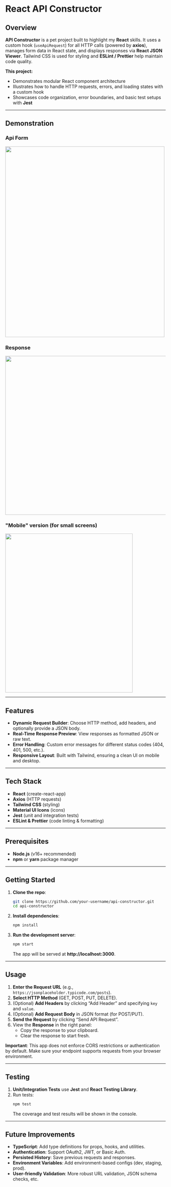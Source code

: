 # React API Constructor


## Overview
**API Constructor** is a pet project built to highlight my **React** skills. It uses a custom hook (`useApiRequest`) for all HTTP calls (powered by **axios**), manages form data in React state, and displays responses via **React JSON Viewer**. Tailwind CSS is used for styling and **ESLint / Prettier** help maintain code quality.

**This project:**
- Demonstrates modular React component architecture
- Illustrates how to handle HTTP requests, errors, and loading states with a custom hook
- Showcases code organization, error boundaries, and basic test setups with **Jest**

---

## Demonstration
### Api Form
<img src="https://github.com/user-attachments/assets/c35be885-b075-46ee-b2f2-0989f6afacd4" width="500" height="600">

### Response
<img src="https://github.com/user-attachments/assets/9ec1a9f9-a923-42b6-b3ae-fac15c91eebd" width="700" height="500">

### "Mobile" version (for small screens)
<img src="https://github.com/user-attachments/assets/fd61306f-67d2-432f-a805-6dd74f7a4f60" width="400" height="500">

---

## Features
- **Dynamic Request Builder**: Choose HTTP method, add headers, and optionally provide a JSON body.
- **Real-Time Response Preview**: View responses as formatted JSON or raw text.
- **Error Handling**: Custom error messages for different status codes (404, 401, 500, etc.).
- **Responsive Layout**: Built with Tailwind, ensuring a clean UI on mobile and desktop.

---

## Tech Stack
- **React** (create-react-app)
- **Axios** (HTTP requests)
- **Tailwind CSS** (styling)
- **Material UI Icons** (icons)
- **Jest** (unit and integration tests)
- **ESLint & Prettier** (code linting & formatting)

---

## Prerequisites
- **Node.js** (v16+ recommended)
- **npm** or **yarn** package manager

---

## Getting Started

1. **Clone the repo**:
   ```bash
   git clone https://github.com/your-username/api-constructor.git
   cd api-constructor
   ```

2. **Install dependencies**:
   ```bash
   npm install
   ```

3. **Run the development server**:
   ```bash
   npm start
   ```
   The app will be served at **http://localhost:3000**.

---

## Usage
1. **Enter the Request URL** (e.g., `https://jsonplaceholder.typicode.com/posts`).
2. **Select HTTP Method** (GET, POST, PUT, DELETE).
3. (Optional) **Add Headers** by clicking “Add Header” and specifying `key` and `value`.
4. (Optional) **Add Request Body** in JSON format (for POST/PUT).
5. **Send the Request** by clicking “Send API Request”.
6. View the **Response** in the right panel:
    - Copy the response to your clipboard.
    - Clear the response to start fresh.

**Important**: This app does not enforce CORS restrictions or authentication by default. Make sure your endpoint supports requests from your browser environment.

---

## Testing
1. **Unit/Integration Tests** use **Jest** and **React Testing Library**.
2. Run tests:
   ```bash
   npm test
   ```
   The coverage and test results will be shown in the console.

---

## Future Improvements
- **TypeScript**: Add type definitions for props, hooks, and utilities.
- **Authentication**: Support OAuth2, JWT, or Basic Auth.
- **Persisted History**: Save previous requests and responses.
- **Environment Variables**: Add environment-based configs (dev, staging, prod).
- **User-friendly Validation**: More robust URL validation, JSON schema checks, etc.

